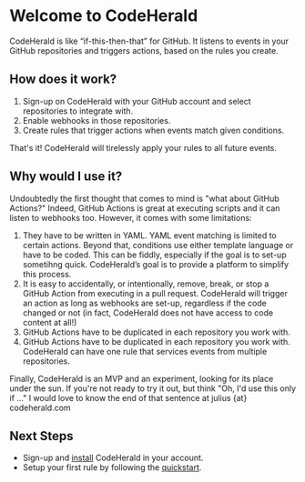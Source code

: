 # Welcome to CodeHerald

CodeHerald is like “if-this-then-that” for GitHub. It listens to events in your
GitHub repositories and triggers actions, based on the rules you create.

## How does it work?

1. Sign-up on CodeHerald with your GitHub account and select repositories
   to integrate with.
2. Enable webhooks in those repositories.
3. Create rules that trigger actions when events match given conditions.

That's it! CodeHerald will tirelessly apply your rules to all future events.

## Why would I use it?

Undoubtedly the first thought that comes to mind is "what about GitHub Actions?"
Indeed, GitHub Actions is great at executing scripts and it can listen to
webhooks too. However, it comes with some limitations:

1. They have to be written in YAML. YAML event matching is limited to certain
   actions. Beyond that, conditions use either template language or have to be
   coded. This can be fiddly, especially if the goal is to set-up sometihng
   quick. CodeHerald’s goal is to provide a platform to simplify this process.
2. It is easy to accidentally, or intentionally, remove, break, or stop a GitHub
   Action from executing in a pull request. CodeHerald will trigger an action as
   long as webhooks are set-up, regardless if the code changed or not (in fact,
   CodeHerald does not have access to code content at all!)
3. GitHub Actions have to be duplicated in each repository you work with.
3. GitHub Actions have to be duplicated in each repository you work with.
   CodeHerald can have one rule that services events from multiple repositories.

Finally, CodeHerald is an MVP and an experiment, looking for its place under the
sun. If you're not ready to try it out, but think "Oh, I'd use this only if ..."
I would love to know the end of that sentence at julius {at} codeherald.com

## Next Steps

* Sign-up and [install](install.md) CodeHerald in your account.
* Setup your first rule by following the [quickstart](quickstart.md).

